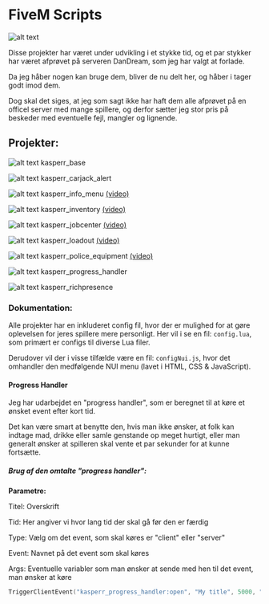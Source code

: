 # FiveM Scripts

![alt text](https://kasper-rasmussen.dk/assets/images/banner_low.png "Logo")


Disse projekter har været under udvikling i et stykke tid, og et par stykker har været afprøvet på serveren DanDream, som jeg har valgt at forlade. 

Da jeg håber nogen kan bruge dem, bliver de nu delt her, og håber i tager godt imod dem. 

Dog skal det siges, at jeg som sagt ikke har haft dem alle afprøvet på en officel server med mange spillere, og derfor sætter jeg stor pris på beskeder med eventuelle fejl, mangler og lignende. 

## Projekter:

![alt text](https://kasper-rasmussen.dk/assets/images/icons/info_16x16.png "Waiting") kasperr_base

![alt text](https://kasper-rasmussen.dk/assets/images/icons/check_16x16.png "Completed") kasperr_carjack_alert

![alt text](https://kasper-rasmussen.dk/assets/images/icons/check_16x16.png "Completed") kasperr_info_menu [(video)](https://youtu.be/wizzv1FT7Tk "Info menu - video")

![alt text](https://kasper-rasmussen.dk/assets/images/icons/check_16x16.png "Completed") kasperr_inventory [(video)](https://youtu.be/loLkBvHa110 "Inventory - video")

![alt text](https://kasper-rasmussen.dk/assets/images/icons/check_16x16.png "Completed") kasperr_jobcenter [(video)](https://youtu.be/CjaqFxzWaTM "Jobcenter - video")

![alt text](https://kasper-rasmussen.dk/assets/images/icons/check_16x16.png "Completed") kasperr_loadout [(video)](https://youtu.be/iAjVkuo1j3A "Loadout - video")

![alt text](https://kasper-rasmussen.dk/assets/images/icons/check_16x16.png "Completed") kasperr_police_equipment [(video)](https://youtu.be/WORBnH0MDuA "Police equipment - video")

![alt text](https://kasper-rasmussen.dk/assets/images/icons/check_16x16.png "Completed") kasperr_progress_handler

![alt text](https://kasper-rasmussen.dk/assets/images/icons/check_16x16.png "Completed") kasperr_richpresence

### Dokumentation:

Alle projekter har en inkluderet config fil, hvor der er mulighed for at gøre oplevelsen for jeres spillere mere personligt. 
Her vil i se en fil: `config.lua`, som primært er configs til diverse Lua filer.

Derudover vil der i visse tilfælde være en fil: `configNui.js`, hvor det omhandler den medfølgende NUI menu (lavet i HTML, CSS & JavaScript).

#### Progress Handler
Jeg har udarbejdet en "progress handler", som er beregnet til at køre et ønsket event efter kort tid. 

Det kan være smart at benytte den, hvis man ikke ønsker, at folk kan indtage mad, drikke eller samle genstande op meget hurtigt, eller man generalt ønsker at spilleren skal vente et par sekunder for at kunne fortsætte.

##### Brug af den omtalte "progress handler":

**Parametre:**

Titel: Overskrift

Tid: Her angiver vi hvor lang tid der skal gå før den er færdig

Type: Vælg om det event, som skal køres er "client" eller "server"

Event: Navnet på det event som skal køres

Args: Eventuelle variabler som man ønsker at sende med hen til det event, man ønsker at køre

```lua
TriggerClientEvent("kasperr_progress_handler:open", "My title", 5000, "client", "event:name", {"random string"}) 
```